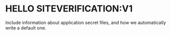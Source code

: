 # HELLO SITEVERIFICATION:V1


Include information about application secret files, and how we automatically write a default one.